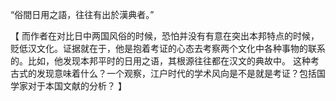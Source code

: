 “俗間日用之語，往往有出於漢典者。”

【
而作者在对比日中两国风俗的时候，恐怕并没有有意在突出本邦特点的时候，贬低汉文化。证据就在于，他是抱着考证的心态去考察两个文化中各种事物的联系的。比如，他发现本邦平时的日用之语，其根源往往都在汉文的典故中。
这种考古式的发现意味着什么？一个观察，江户时代的学术风向是不是就是考证？包括国学家对于本国文献的分析？
】